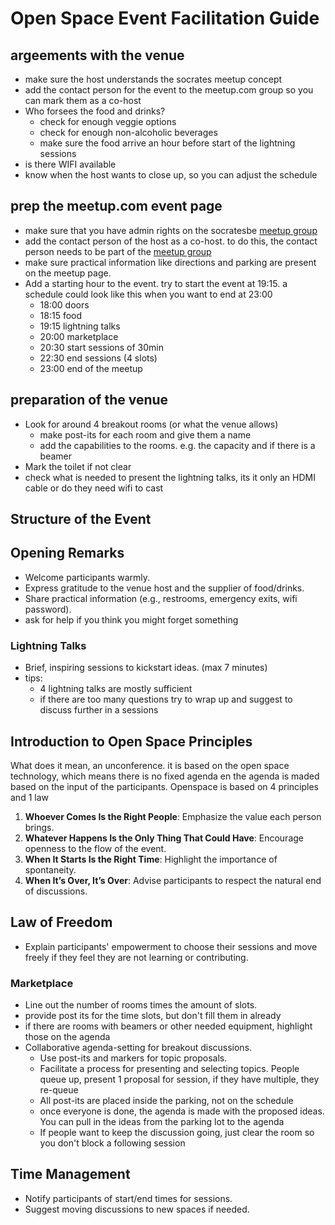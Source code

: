 # Open Space Event Facilitation Guide

## argeements with the venue
- make sure the host understands the socrates meetup concept
- add the contact person for the event to the meetup.com group so you can mark them as a co-host
- Who forsees the food and drinks? 
  - check for enough veggie options
  - check for enough non-alcoholic beverages
  - make sure the food arrive an hour before start of the lightning sessions
- is there WIFI available
- know when the host wants to close up, so you can adjust the schedule

## prep the meetup.com event page
- make sure that you have admin rights on the socratesbe [meetup group](https://www.meetup.com/socratesbe/) 
- add the contact person of the host as a co-host. to do this, the contact person needs to be part of the [meetup group](https://www.meetup.com/socratesbe/)
- make sure practical information like directions and parking are present on the meetup page.
- Add a starting hour to the event. try to start the event at 19:15. a schedule could look like this when you want to end at 23:00
  - 18:00 doors
  - 18:15 food
  - 19:15 lightning talks
  - 20:00 marketplace
  - 20:30 start sessions of 30min
  - 22:30 end sessions (4 slots)
  - 23:00 end of the meetup

## preparation of the venue
- Look for around 4 breakout rooms (or what the venue allows)
  - make post-its for each room and give them a name
  - add the capabilities to the rooms. e.g. the capacity and if there is a beamer
- Mark the toilet if not clear
- check what is needed to present the lightning talks, its it only an HDMI cable or do they need wifi to cast

## Structure of the Event
## Opening Remarks
- Welcome participants warmly.
- Express gratitude to the venue host and the supplier of food/drinks.
- Share practical information (e.g., restrooms, emergency exits, wifi password).
- ask for help if you think you might forget something
### Lightning Talks
- Brief, inspiring sessions to kickstart ideas. (max 7 minutes)
- tips:
  - 4 lightning talks are mostly sufficient
  - if there are too many questions try to wrap up and suggest to discuss further in a sessions

## Introduction to Open Space Principles
What does it mean, an unconference.
it is based on the open space technology, which means there is no fixed agenda en the agenda is maded based on the input of the participants. 
Openspace is based on 4 principles and 1 law
1. **Whoever Comes Is the Right People**: Emphasize the value each person brings.
2. **Whatever Happens Is the Only Thing That Could Have**: Encourage openness to the flow of the event.
3. **When It Starts Is the Right Time**: Highlight the importance of spontaneity.
4. **When It’s Over, It’s Over**: Advise participants to respect the natural end of discussions.

## Law of Freedom
- Explain participants' empowerment to choose their sessions and move freely if they feel they are not learning or contributing.



### Marketplace
- Line out the number of rooms times the amount of slots.
- provide post its for the time slots, but don't fill them in already
- if there are rooms with beamers or other needed equipment, highlight those on the agenda
- Collaborative agenda-setting for breakout discussions.
  - Use post-its and markers for topic proposals.
  - Facilitate a process for presenting and selecting topics. People queue up, present 1 proposal for session, if they have multiple, they re-queue
  - All post-its are placed inside the parking, not on the schedule
  - once everyone is done, the agenda is made with the proposed ideas. You can pull in the ideas from the parking lot to the agenda
  - If people want to keep the discussion going, just clear the room so you don't block a following session

## Time Management
- Notify participants of start/end times for sessions.
- Suggest moving discussions to new spaces if needed.
